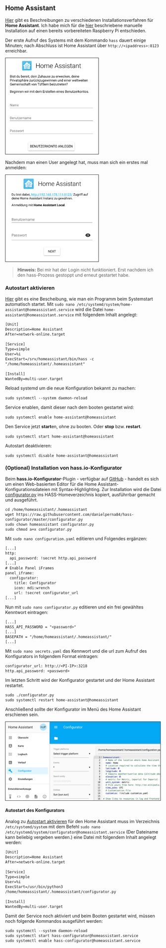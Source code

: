 ## Home Assistant

[Hier](https://www.home-assistant.io/docs/installation) gibt es Beschreibungen zu verschiedenen Installationsverfahren für **Home Assistant**. Ich habe mich für die [hier](https://www.home-assistant.io/docs/installation/raspberry-pi/) beschriebene manuelle Installation auf einen bereits vorbereiteten Raspberry Pi entschieden.

Der erste Aufruf des Systems mit dem Kommando `hass` dauert einige Minuten; nach Abschluss ist Home Assistant über `http://<ipaddress>:8123` erreichbar.

<img src="../images4git/ha-create_user.jpg" width="300" border="1">

Nachdem man einen User angelegt hat, muss man sich ein erstes mal anmelden:

<img src="../images4git/ha-first_login.jpg" width="300" border="1">

>**Hinweis:** Bei mir hat der Login nicht funktioniert.
>Erst nachdem ich den hass-Prozess gestoppt und erneut gestartet habe.

### Autostart aktivieren
[Hier](https://www.home-assistant.io/docs/autostart/systemd) gibt es eine Bescheibung, wie man ein Programm beim Systemstart automatisch startet. Mit `sudo nano /etc/systemd/system/home-assistant@homeassistant.service` wird die Datei `home-assistant@homeassistant.service` mit folgendem Inhalt angelegt:

```
[Unit]
Description=Home Assistant
After=network-online.target

[Service]
Type=simple
User=%i
ExecStart=/srv/homeassistant/bin/hass -c "/home/homeassistant/.homeassistant"

[Install]
WantedBy=multi-user.target
```

Reload systemd um die neue Konfiguration bekannt zu machen:

`sudo systemctl --system daemon-reload`

Service enablen, damit dieser nach dem booten gestartet wird:

`sudo systemctl enable home-assistant@homeassistant`

Den Service jetzt **start**en, ohne zu booten. Oder **stop** bzw. **restart**.

`sudo systemctl start home-assistant@homeassistant`

Autostart deaktivieren:

`sudo systemctl disable home-assistant@homeassistant`

### (Optional) Installation von hass.io-Konfigurator
Beim **hass.io-Konfigurator**-Plugin - verfügbar auf [GitHub](https://github.com/danielperna84/hass-configurator) - handelt es sich um einen Web-basierten Editor für die Home Assistant-Konfigurationsdateien mit Syntax-Highlighting. Zur Installation wird die Datei [configurator.py](https://github.com/danielperna84/hass-configurator/blob/master/configurator.py) ins HASS-Homeverzeichnis kopiert, ausführrbar gemacht und ausgeführt.
```
cd /home/homeassistant/.homeassistant
wget https://raw.githubusercontent.com/danielperna84/hass-configurator/master/configurator.py
sudo chown homeassistant configurator.py
sudo chmod a+x configurator.py
```

Mit `sudo nano configuration.yaml` editieren und Folgendes ergänzen:

```
[...]
http:
  api_password: !secret http.api_password
[...]
# Enable Panel iFrames
panel_iframe:
  configurator:
    title: Configurator
    icon: mdi:wrench
    url: !secret configurator_url
[...]    
```
Nun mit `sudo nano configurator.py` editieren und ein frei gewähltes Kenntwort eintragen:
```
[...]  
HASS_API_PASSWORD = "<password>"
[...]  
BASEPATH = "/home/homeassistant/.homeassistant/"
[...]  
```

Mit `sudo nano secrets.yaml` das Kennwort und die url zum Aufruf des Konfigurators in folgendem Format eintragen:
```
configurator_url: http://<PI-IP>:3218
http.api_password: <password>
```

Im letzten Schritt wird der Konfigurator gestartet und der Home Assistant restartet.
```
sudo ./configurator.py
sudo systemctl restart home-assistant@homeassistant
```
Anschließend sollte der Konfigurator im Menü des Home Assistant erschienen sein.

<img src="../images4git/configurator.jpg" width="500" border="1">

#### Autostart des Konfigurators
Analog zu [Autostart aktivieren](#autostart-aktivieren) für den Home Assistant muss im Verzeichnis  `/etc/systemd/system` mit dem Befehl `sudo nano /etc/systemd/system/configurator@homeassistant.service` (Der Dateiname kann beliebig vergeben werden.) eine Datei mit folgendem Inhalt angelegt werden:
```
[Unit]
Description=Home Assistant
After=network-online.target

[Service]
Type=simple
User=%i
ExecStart=/usr/bin/python3  /home/homeassistant/.homeassistant/configurator.py

[Install]
WantedBy=multi-user.target
```

Damit der Service noch aktiviert und beim Booten gestartet wird, müssen noch folgende Kommandos ausgeführt werden:
```
sudo systemctl --system daemon-reload
sudo systemctl start hass-configurator@homeassistant.service
sudo systemctl enable hass-configurator@homeassistant.service
```
